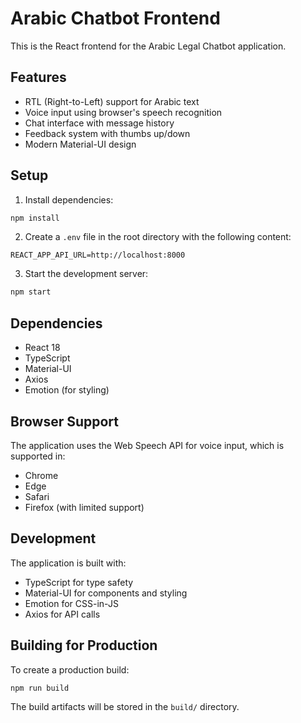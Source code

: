 # Arabic Chatbot Frontend

This is the React frontend for the Arabic Legal Chatbot application.

## Features

- RTL (Right-to-Left) support for Arabic text
- Voice input using browser's speech recognition
- Chat interface with message history
- Feedback system with thumbs up/down
- Modern Material-UI design

## Setup

1. Install dependencies:
```bash
npm install
```

2. Create a `.env` file in the root directory with the following content:
```
REACT_APP_API_URL=http://localhost:8000
```

3. Start the development server:
```bash
npm start
```

## Dependencies

- React 18
- TypeScript
- Material-UI
- Axios
- Emotion (for styling)

## Browser Support

The application uses the Web Speech API for voice input, which is supported in:
- Chrome
- Edge
- Safari
- Firefox (with limited support)

## Development

The application is built with:
- TypeScript for type safety
- Material-UI for components and styling
- Emotion for CSS-in-JS
- Axios for API calls

## Building for Production

To create a production build:

```bash
npm run build
```

The build artifacts will be stored in the `build/` directory. 